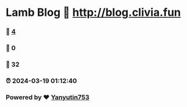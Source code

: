 # Lamb Blog :link: http://blog.clivia.fun 
### :page_facing_up: [4](http://blog.clivia.fun/tag.html) 
### :speech_balloon: 0 
### :hibiscus: 32 
### :alarm_clock: 2024-03-19 01:12:40 
### Powered by :heart: [Yanyutin753](https://github.com/Yanyutin753/Gmeek)
